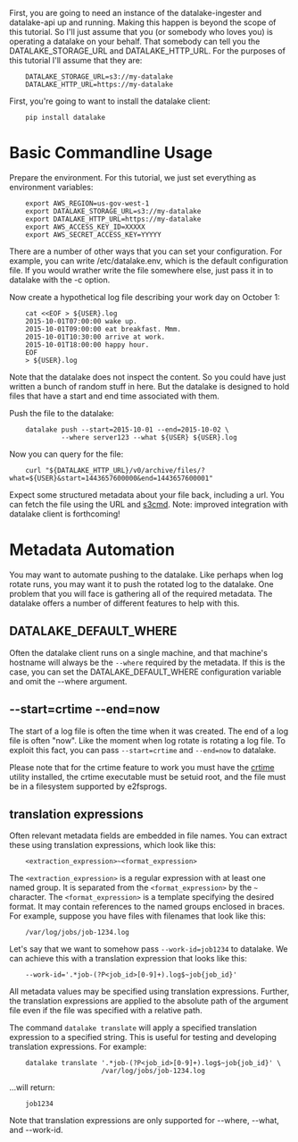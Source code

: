 First, you are going to need an instance of the datalake-ingester and
datalake-api up and running. Making this happen is beyond the scope of this
tutorial. So I'll just assume that you (or somebody who loves you) is operating
a datalake on your behalf. That somebody can tell you the DATALAKE_STORAGE_URL
and DATALAKE_HTTP_URL. For the purposes of this tutorial I'll assume that
they are:

        DATALAKE_STORAGE_URL=s3://my-datalake
        DATALAKE_HTTP_URL=https://my-datalake

First, you're going to want to install the datalake client:

        pip install datalake

Basic Commandline Usage
=======================

Prepare the environment. For this tutorial, we just set everything as
environment variables:

        export AWS_REGION=us-gov-west-1
        export DATALAKE_STORAGE_URL=s3://my-datalake
        export DATALAKE_HTTP_URL=https://my-datalake
        export AWS_ACCESS_KEY_ID=XXXXX
        export AWS_SECRET_ACCESS_KEY=YYYYY

There are a number of other ways that you can set your configuration. For
example, you can write /etc/datalake.env, which is the default configuration
file. If you would wrather write the file somewhere else, just pass it in to
datalake with the -c option.

Now create a hypothetical log file describing your work day on October 1:

        cat <<EOF > ${USER}.log
        2015-10-01T07:00:00 wake up.
        2015-10-01T09:00:00 eat breakfast. Mmm.
        2015-10-01T10:30:00 arrive at work.
        2015-10-01T18:00:00 happy hour.
        EOF
        > ${USER}.log

Note that the datalake does not inspect the content. So you could have just
written a bunch of random stuff in here. But the datalake is designed to hold
files that have a start and end time associated with them.

Push the file to the datalake:

        datalake push --start=2015-10-01 --end=2015-10-02 \
                 --where server123 --what ${USER} ${USER}.log


Now you can query for the file:

        curl "${DATALAKE_HTTP_URL}/v0/archive/files/?what=${USER}&start=1443657600000&end=1443657600001"

Expect some structured metadata about your file back, including a url. You can
fetch the file using the URL and [s3cmd](http://s3tools.org/s3cmd). Note:
improved integration with datalake client is forthcoming!

Metadata Automation
===================

You may want to automate pushing to the datalake. Like perhaps when log rotate
runs, you may want it to push the rotated log to the datalake. One problem that
you will face is gathering all of the required metadata. The datalake offers a
number of different features to help with this.

DATALAKE_DEFAULT_WHERE
----------------------

Often the datalake client runs on a single machine, and that machine's hostname
will always be the `--where` required by the metadata. If this is the case, you
can set the DATALAKE_DEFAULT_WHERE configuration variable and omit the --where
argument.

--start=crtime --end=now
------------------------

The start of a log file is often the time when it was created. The end of a log
file is often "now". Like the moment when log rotate is rotating a log file. To
exploit this fact, you can pass `--start=crtime` and `--end=now` to datalake.

Please note that for the crtime feature to work you must have the
[crtime](https://github.com/planetlabs/crtime) utility installed, the crtime
executable must be setuid root, and the file must be in a filesystem supported
by e2fsprogs.

translation expressions
-----------------------

Often relevant metadata fields are embedded in file names. You can extract
these using translation expressions, which look like this:

        <extraction_expression>~<format_expression>

The `<extraction_expression>` is a regular expression with at least one named
group. It is separated from the `<format_expression>` by the `~` character. The
`<format_expression>` is a template specifying the desired format. It may
contain references to the named groups enclosed in braces. For example, suppose
you have files with filenames that look like this:

        /var/log/jobs/job-1234.log

Let's say that we want to somehow pass `--work-id=job1234` to datalake. We can
achieve this with a translation expression that looks like this:

        --work-id='.*job-(?P<job_id>[0-9]+).log$~job{job_id}'

All metadata values may be specified using translation expressions. Further,
the translation expressions are applied to the absolute path of the argument
file even if the file was specified with a relative path.

The command `datalake translate` will apply a specified translation expression
to a specified string. This is useful for testing and developing translation
expressions. For example:

        datalake translate '.*job-(?P<job_id>[0-9]+).log$~job{job_id}' \
                           /var/log/jobs/job-1234.log

...will return:

        job1234

Note that translation expressions are only supported for --where, --what, and
--work-id.
